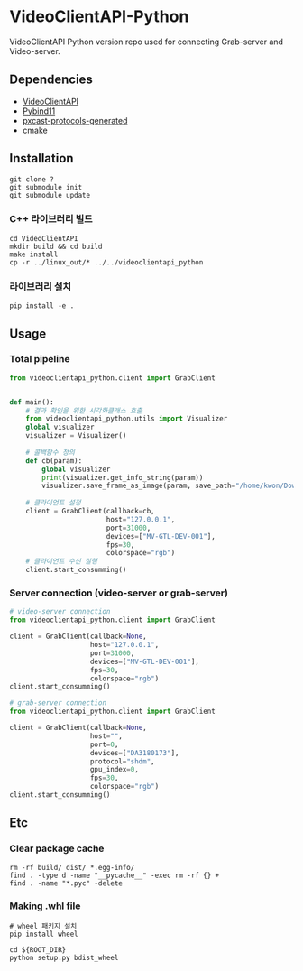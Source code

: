 # VideoClientAPI-Python

VideoClientAPI Python version repo used for connecting Grab-server and Video-server.

## Dependencies

* [VideoClientAPI](https://github.com/PXScope/VideoClientAPI.git)
* [Pybind11](https://github.com/pybind/pybind11.git)
* [pxcast-protocols-generated](https://github.com/PXScope/pxcast-protocols-generated.git)
* cmake

## Installation
```shell
git clone ?
git submodule init
git submodule update
```
### C++ 라이브러리 빌드
```shell
cd VideoClientAPI
mkdir build && cd build
make install
cp -r ../linux_out/* ../../videoclientapi_python
```
### 라이브러리 설치
```shell
pip install -e .
```
## Usage
### Total pipeline
```python
from videoclientapi_python.client import GrabClient


def main():
    # 결과 확인을 위한 시각화클래스 호출
    from videoclientapi_python.utils import Visualizer
    global visualizer
    visualizer = Visualizer()
    
    # 콜백함수 정의
    def cb(param):
        global visualizer
        print(visualizer.get_info_string(param))
        visualizer.save_frame_as_image(param, save_path="/home/kwon/Downloads/images")
    
    # 클라이언트 설정
    client = GrabClient(callback=cb,
                        host="127.0.0.1",
                        port=31000,
                        devices=["MV-GTL-DEV-001"],
                        fps=30,
                        colorspace="rgb")
    # 클라이언트 수신 실행
    client.start_consumming()
```
### Server connection (video-server or grab-server)
```python
# video-server connection
from videoclientapi_python.client import GrabClient

client = GrabClient(callback=None,
                    host="127.0.0.1",
                    port=31000,
                    devices=["MV-GTL-DEV-001"],
                    fps=30,
                    colorspace="rgb")
client.start_consumming()
```

```python
# grab-server connection
from videoclientapi_python.client import GrabClient

client = GrabClient(callback=None,
                    host="",
                    port=0,
                    devices=["DA3180173"],
                    protocol="shdm",
                    gpu_index=0,
                    fps=30,
                    colorspace="rgb")
client.start_consumming()
```

## Etc
### Clear package cache
```shell
rm -rf build/ dist/ *.egg-info/
find . -type d -name "__pycache__" -exec rm -rf {} +
find . -name "*.pyc" -delete
```
### Making .whl file
```shell
# wheel 패키지 설치
pip install wheel
```
```shell
cd ${ROOT_DIR}
python setup.py bdist_wheel
```
